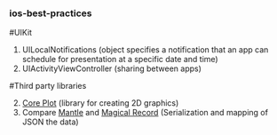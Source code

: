 ### ios-best-practices

#UIKit

  1. UILocalNotifications (object specifies a notification that an app can schedule for presentation at a specific date and time)
  3. UIActivityViewController (sharing between apps)

#Third party libraries

  2. [Core Plot](https://github.com/core-plot/core-plot) (library for creating 2D graphics)
  4. Compare [Mantle](https://github.com/Mantle/Mantle) and [Magical Record](https://github.com/MagicalPanda/MagicalRecord) (Serialization and mapping of JSON the data)
